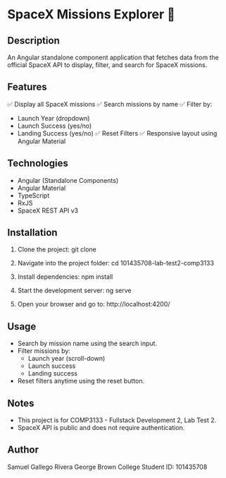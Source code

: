 
# SpaceX Missions Explorer 🚀

Description
-----------
An Angular standalone component application that fetches data from the official SpaceX API to display, filter, and search for SpaceX missions.

Features
--------
✅ Display all SpaceX missions
✅ Search missions by name
✅ Filter by:
   - Launch Year (dropdown)
   - Launch Success (yes/no)
   - Landing Success (yes/no)
✅ Reset Filters
✅ Responsive layout using Angular Material

Technologies
------------
- Angular (Standalone Components)
- Angular Material
- TypeScript
- RxJS
- SpaceX REST API v3

Installation
------------
1. Clone the project:
   git clone <your-repo-url>

2. Navigate into the project folder:
   cd 101435708-lab-test2-comp3133

3. Install dependencies:
   npm install

4. Start the development server:
   ng serve

5. Open your browser and go to:
   http://localhost:4200/

Usage
-----
- Search by mission name using the search input.
- Filter missions by:
   - Launch year (scroll-down)
   - Launch success
   - Landing success
- Reset filters anytime using the reset button.

Notes
-----
- This project is for COMP3133 - Fullstack Development 2, Lab Test 2.
- SpaceX API is public and does not require authentication.

Author
------
Samuel Gallego Rivera
George Brown College
Student ID: 101435708
